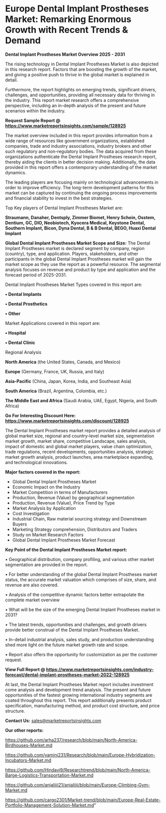 # Europe Dental Implant Prostheses Market: Remarking Enormous Growth with Recent Trends & Demand

<Strong> Dental Implant Prostheses Market Overview 2025 - 2031</strong>

The rising technology in Dental Implant Prostheses Market is also depicted in this research report. Factors that are boosting the growth of the market, and giving a positive push to thrive in the global market is explained in detail.

Furthermore, the report highlights on emerging trends, significant drivers, challenges, and opportunities, providing all necessary data for thriving in the industry. This report market research offers a comprehensive perspective, including an in-depth analysis of the present and future scenarios within the industry.

<strong>Request Sample Report @ <a href=https://www.marketreportsinsights.com/sample/128925>https://www.marketreportsinsights.com/sample/128925</a></strong>

The market overview included in this report provides information from a wide range of resources like government organizations, established companies, trade and industry associations, industry brokers and other such regulatory and non-regulatory bodies. The data acquired from these organizations authenticate the Dental Implant Prostheses research report, thereby aiding the clients in better decision making. Additionally, the data provided in this report offers a contemporary understanding of the market dynamics.

The leading players are focusing mainly on technological advancements in order to improve efficiency. The long-term development patterns for this market can be captured by continuing the ongoing process improvements and financial stability to invest in the best strategies.

Top Key players of Dental Implant Prostheses Market are:

<strong>Straumann, Danaher, Dentsply, Zimmer Biomet, Henry Schein, Osstem, Dentium, GC, DIO, Neobiotech, Kyocera Medical, Keystone Dental, Southern Implant, Bicon, Dyna Dental, B & B Dental, BEGO, Huaxi Dental Implant</strong>

<strong><b>Global Dental Implant Prostheses Market Scope and Size:</b></strong>
The Dental Implant Prostheses market is declared segment by company, region (country), type, and application. Players, stakeholders, and other participants in the global Dental Implant Prostheses market will gain the market scope as they use the report as a powerful resource. The segmental analysis focuses on revenue and product by type and application and the forecast period of 2025-2031.

Dental Implant Prostheses Market Types covered in this report are:

<strong>• Dental Implants

• Dental Prosthetics

• Other</strong>

Market Applications covered in this report are:

<strong>• Hospital

• Dental Clinic</strong> 

Regional Analysis

<strong>North America</strong> (the United States, Canada, and Mexico)

<strong>Europe</strong> (Germany, France, UK, Russia, and Italy)

<strong>Asia-Pacific</strong> (China, Japan, Korea, India, and Southeast Asia)

<strong>South America</strong> (Brazil, Argentina, Colombia, etc.)

<strong>The Middle East and Africa</strong> (Saudi Arabia, UAE, Egypt, Nigeria, and South Africa)

<strong>Go For Interesting Discount Here: <a href=https://www.marketreportsinsights.com/discount/128925>https://www.marketreportsinsights.com/discount/128925</a></strong>

The Dental Implant Prostheses market report provides a detailed analysis of global market size, regional and country-level market size, segmentation market growth, market share, competitive Landscape, sales analysis, impact of domestic and global market players, value chain optimization, trade regulations, recent developments, opportunities analysis, strategic market growth analysis, product launches, area marketplace expanding, and technological innovations.

<strong><b>Major factors covered in the report:</b></strong>
<ul>
  <li>Global Dental Implant Prostheses Market </li>
  <li>Economic Impact on the Industry</li>
  <li>Market Competition in terms of Manufacturers</li>
  <li>Production, Revenue (Value) by geographical segmentation</li>
  <li>Production, Revenue (Value), Price Trend by Type</li>
  <li>Market Analysis by Application</li>
  <li>Cost Investigation</li>
  <li>Industrial Chain, Raw material sourcing strategy and Downstream Buyers</li>
  <li>Marketing Strategy comprehension, Distributors and Traders</li>
  <li>Study on Market Research Factors</li>
  <li>Global Dental Implant Prostheses Market Forecast</li>
</ul>

<strong><b>Key Point of the Dental Implant Prostheses Market report:</b></strong>

• Geographical distribution, company profiling, and various other market segmentation are provided in the report.

• For better understanding of the global Dental Implant Prostheses market status, the accurate market valuation which comprises of size, share, and revenue are also covered.

• Analysis of the competitive dynamic factors better extrapolate the complete market overview

• What will be the size of the emerging Dental Implant Prostheses market in 2031?

• The latest trends, opportunities and challenges, and growth drivers provide better construal of the Dental Implant Prostheses Market.

• In-detail industrial analysis, sales study, and production understanding shed more light on the future market growth rate and scope.

• Report also offers the opportunity for customization as per the customer request.

<strong><b>View Full Report @ <a href=https://www.marketreportsinsights.com/industry-forecast/dental-implant-prostheses-market-2022-128925>https://www.marketreportsinsights.com/industry-forecast/dental-implant-prostheses-market-2022-128925</a></b></strong>


At last, the Dental Implant Prostheses Market report includes investment come analysis and development trend analysis. The present and future opportunities of the fastest growing international industry segments are coated throughout this report. This report additionally presents product specification, manufacturing method, and product cost structure, and price structure.

<strong>Contact Us:</strong>
sales@marketreportsinsights.com

<strong>Our other reports:</strong>

<a href=https://github.com/arha237/research/blob/main/North-America-Birdhouses-Market.md>https://github.com/arha237/research/blob/main/North-America-Birdhouses-Market.md</a>

<a href=https://github.com/yamini231/Research/blob/main/Europe-Hybridization-Incubators-Market.md>https://github.com/yamini231/Research/blob/main/Europe-Hybridization-Incubators-Market.md</a>

<a href=https://github.com/Hindavi9/Researchtrend/blob/main/North-America-Barge-Logistics-Transportation-Market.md>https://github.com/Hindavi9/Researchtrend/blob/main/North-America-Barge-Logistics-Transportation-Market.md</a>

<a href=https://github.com/anjaliiii21/anjaliiii/blob/main/Europe-Climbing-Gym-Market.md>https://github.com/anjaliiii21/anjaliiii/blob/main/Europe-Climbing-Gym-Market.md</a>

<a href=https://github.com/cargo2301/Market-trend/blob/main/Europe-Real-Estate-Portfolio-Management-Solution-Market.md>https://github.com/cargo2301/Market-trend/blob/main/Europe-Real-Estate-Portfolio-Management-Solution-Market.md</a>"

